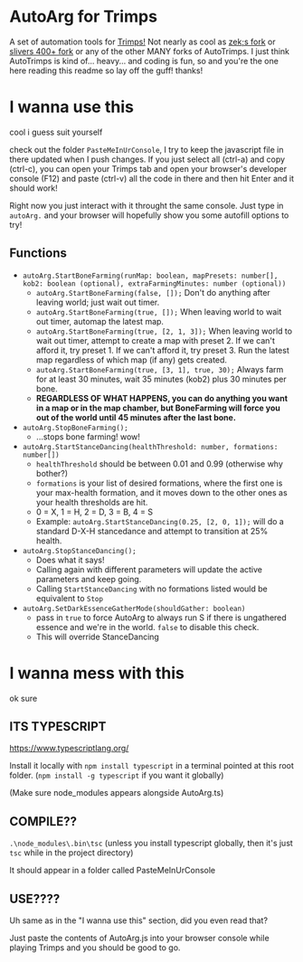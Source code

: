 # AutoArg for Trimps

A set of automation tools for [Trimps!](trimps.github.io) Not nearly as cool as [zek;s fork](https://github.com/Zorn192/AutoTrimps) or [slivers 400+ fork](https://github.com/slivermasterz/AutoTrimps) or any of the other MANY forks of AutoTrimps. I just think AutoTrimps is kind of... heavy... and coding is fun, so and you're the one here reading this readme so lay off the guff! thanks!

# I wanna use this

cool i guess suit yourself

check out the folder `PasteMeInUrConsole`, I try to keep the javascript file in there updated when I push changes. If you just select all (ctrl-a) and copy (ctrl-c), you can open your Trimps tab and open your browser's developer console (F12) and paste (ctrl-v) all the code in there and then hit Enter and it should work!

Right now you just interact with it throught the same console. Just type in `autoArg.` and your browser will hopefully show you some autofill options to try!

## Functions

* `autoArg.StartBoneFarming(runMap: boolean, mapPresets: number[], kob2: boolean (optional), extraFarmingMinutes: number (optional))`
    * `autoArg.StartBoneFarming(false, []);` Don't do anything after leaving world; just wait out timer.
    * `autoArg.StartBoneFarming(true, []);` When leaving world to wait out timer, automap the latest map.
    * `autoArg.StartBoneFarming(true, [2, 1, 3]);` When leaving world to wait out timer, attempt to create a map with preset 2. If we can't afford it, try preset 1. If we can't afford it, try preset 3. Run the latest map regardless of which map (if any) gets created.
    * `autoArg.StartBoneFarming(true, [3, 1], true, 30);` Always farm for at least 30 minutes, wait 35 minutes (kob2) plus 30 minutes per bone.
    * **REGARDLESS OF WHAT HAPPENS, you can do anything you want in a map or in the map chamber, but BoneFarming will force you out of the world until 45 minutes after the last bone.**
* `autoArg.StopBoneFarming();`
    * ...stops bone farming! wow!
* `autoArg.StartStanceDancing(healthThreshold: number, formations: number[])`
    * `healthThreshold` should be between 0.01 and 0.99 (otherwise why bother?)
    * `formations` is your list of desired formations, where the first one is your max-health formation, and it moves down to the other ones as your health thresholds are hit.
    * 0 = X, 1 = H, 2 = D, 3 = B, 4 = S
    * Example: `autoArg.StartStanceDancing(0.25, [2, 0, 1]);` will do a standard D-X-H stancedance and attempt to transition at 25% health.
* `autoArg.StopStanceDancing();`
    * Does what it says!
    * Calling again with different parameters will update the active parameters and keep going.
    * Calling `StartStanceDancing` with no formations listed would be equivalent to `Stop`
* `autoArg.SetDarkEssenceGatherMode(shouldGather: boolean)`
    * pass in `true` to force AutoArg to always run S if there is ungathered essence and we're in the world. `false` to disable this check.
    * This will override StanceDancing


# I wanna mess with this

ok sure 

## ITS TYPESCRIPT

https://www.typescriptlang.org/

Install it locally with `npm install typescript` in a terminal pointed at this root folder. (`npm install -g typescript` if you want it globally)

(Make sure node_modules appears alongside AutoArg.ts)

## COMPILE??

`.\node_modules\.bin\tsc` (unless you install typescript globally, then it's just `tsc` while in the project directory)

It should appear in a folder called PasteMeInUrConsole

## USE????

Uh same as in the "I wanna use this" section, did you even read that?

Just paste the contents of AutoArg.js into your browser console while playing Trimps and you should be good to go.

